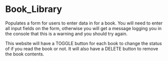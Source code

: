# Book_Library

Populates a form for users to enter data in for a book.
You will need to enter all input fields on the form, otherwise you will
get a message logging you in the console that this is a warning and you should try again.


This website will have a TOGGLE button for each book to change the status of if you read the book or not. It will also have a DELETE button to remove the book contents.
